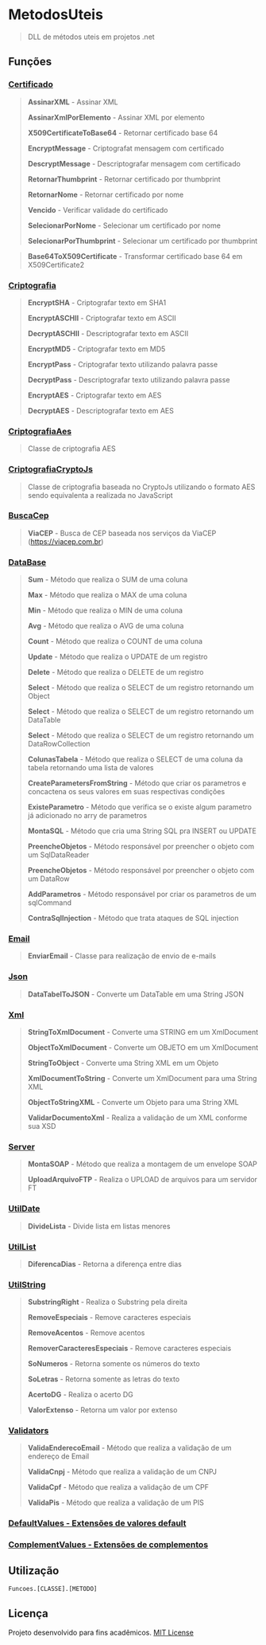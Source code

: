 # MetodosUteis
> DLL de métodos uteis em projetos .net

## Funções
### [Certificado](Funcoes/Funcoes/Classes/Certificado.cs)
> <p><strong>AssinarXML</strong> - Assinar XML</p>
> <p><strong>AssinarXmlPorElemento</strong> - Assinar XML por elemento</p>
> <p><strong>X509CertificateToBase64</strong> - Retornar certificado base 64</p>
> <p><strong>EncryptMessage</strong> - Criptografat mensagem com certificado</p>
> <p><strong>DescryptMessage</strong> - Descriptografar mensagem com certificado</p>
> <p><strong>RetornarThumbprint</strong> - Retornar certificado por thumbprint</p>
> <p><strong>RetornarNome</strong> - Retornar certificado por nome</p>
> <p><strong>Vencido</strong> - Verificar validade do certificado</p>
> <p><strong>SelecionarPorNome</strong> - Selecionar um certificado por nome</p>
> <p><strong>SelecionarPorThumbprint</strong> - Selecionar um certificado por thumbprint</p>

> **Base64ToX509Certificate** - Transformar certificado base 64 em X509Certificate2

### [Criptografia](Funcoes/Funcoes/Classes/Criptografia.cs)
> <p><strong>EncryptSHA</strong> - Criptografar texto em SHA1</p>
> <p><strong>EncryptASCHII</strong> - Criptografar texto em ASCII</p>
> <p><strong>DecryptASCHII</strong> - Descriptografar texto em ASCII</p>
> <p><strong>EncryptMD5</strong> - Criptografar texto em MD5</p>
> <p><strong>EncryptPass</strong> - Criptografar texto utilizando palavra passe</p>
> <p><strong>DecryptPass</strong> - Descriptografar texto utilizando palavra passe</p>
> <p><strong>EncryptAES</strong> - Criptografar texto em AES</p>
> <p><strong>DecryptAES</strong> - Descriptografar texto em AES</p>

### [CriptografiaAes](Funcoes/Funcoes/Classes/CriptografiaAes.cs)
> Classe de criptografia AES

### [CriptografiaCryptoJs](Funcoes/Funcoes/Classes/CriptografiaCryptoJs.cs)
> Classe de criptografia baseada no CryptoJs utilizando o formato AES sendo equivalenta a realizada no JavaScript

### [BuscaCep](Funcoes/Funcoes/Classes/BuscaCep.cs)
> **ViaCEP** - Busca de CEP baseada nos serviços da ViaCEP (https://viacep.com.br)

### [DataBase](Funcoes/Funcoes/Classes/DataBase.cs)
> <p><strong>Sum</strong> - Método que realiza o SUM de uma coluna</p>
> <p><strong>Max</strong> - Método que realiza o MAX de uma coluna</p>
> <p><strong>Min</strong> - Método que realiza o MIN de uma coluna</p>
> <p><strong>Avg</strong> - Método que realiza o AVG de uma coluna</p>
> <p><strong>Count</strong> - Método que realiza o COUNT de uma coluna</p>
> <p><strong>Update</strong> - Método que realiza o UPDATE de um registro</p>
> <p><strong>Delete</strong> - Método que realiza o DELETE de um registro</p>
> <p><strong>Select</strong> - Método que realiza o SELECT de um registro retornando um Object</p>
> <p><strong>Select</strong> - Método que realiza o SELECT de um registro retornando um DataTable</p>
> <p><strong>Select</strong> - Método que realiza o SELECT de um registro retornando um DataRowCollection</p>
> <p><strong>ColunasTabela</strong> - Método que realiza o SELECT de uma coluna da tabela retornando uma lista de valores</p>
> <p><strong>CreateParametersFromString</strong> - Método que criar os parametros e concactena os seus valores em suas respectivas condições</p>
> <p><strong>ExisteParametro</strong> - Método que verifica se o existe algum parametro já adicionado no arry de parametros</p>
> <p><strong>MontaSQL</strong> - Método que cria uma String SQL pra INSERT ou UPDATE</p>
> <p><strong>PreencheObjetos</strong> - Método responsável por preencher o objeto com um SqlDataReader</p>
> <p><strong>PreencheObjetos</strong> - Método responsável por preencher o objeto com um DataRow</p>
> <p><strong>AddParametros</strong> - Método responsável por criar os parametros de um sqlCommand</p>
> <p><strong>ContraSqlInjection</strong> - Método que trata ataques de SQL injection</p>

### [Email](Funcoes/Funcoes/Classes/Email.cs)
> **EnviarEmail** - Classe para realização de envio de e-mails

### [Json](Funcoes/Funcoes/Classes/Json.cs)
> **DataTabelToJSON** - Converte um DataTable em uma String JSON

### [Xml](Funcoes/Funcoes/Classes/Xml.cs)
> <p><strong>StringToXmlDocument</strong> - Converte uma STRING em um XmlDocument</p>
> <p><strong>ObjectToXmlDocument</strong> - Converte um OBJETO em um XmlDocument</p>
> <p><strong>StringToObject</strong> - Converte uma String XML em um Objeto</p>
> <p><strong>XmlDocumentToString</strong> - Converte um XmlDocument para uma String XML</p>
> <p><strong>ObjectToStringXML</strong> - Converte um Objeto para uma String XML</p>
> <p><strong>ValidarDocumentoXml</strong> - Realiza a validação de um XML conforme sua XSD</p>

### [Server](Funcoes/Funcoes/Classes/Server.cs)
> <p><strong>MontaSOAP</strong> - Método que realiza a montagem de um envelope SOAP</p>
> <p><strong>UploadArquivoFTP</strong> - Realiza o UPLOAD de arquivos para um servidor FT</p>

### [UtilDate](Funcoes/Funcoes/Classes/UtilDate.cs)
> <p><strong>DivideLista</strong> - Divide lista em listas menores</p>

### [UtilList](Funcoes/Funcoes/Classes/UtilList.cs)
> <p><strong>DiferencaDias</strong> - Retorna a diferença entre dias</p>

### [UtilString](Funcoes/Funcoes/Classes/UtilString.cs)
> <p><strong>SubstringRight</strong> - Realiza o Substring pela direita</p>
> <p><strong>RemoveEspeciais</strong> - Remove caracteres especiais</p>
> <p><strong>RemoveAcentos</strong> - Remove acentos</p>
> <p><strong>RemoverCaracteresEspeciais</strong> - Remove caracteres especiais</p>
> <p><strong>SoNumeros</strong> - Retorna somente os números do texto</p>
> <p><strong>SoLetras</strong> - Retorna somente as letras do texto</p>
> <p><strong>AcertoDG</strong> - Realiza o acerto DG</p>
> <p><strong>ValorExtenso</strong> - Retorna um valor por extenso</p>

### [Validators](Funcoes/Funcoes/Classes/Validators.cs)
> <p><strong>ValidaEnderecoEmail</strong> - Método que realiza a validação de um endereço de Email</p>
> <p><strong>ValidaCnpj</strong> - Método que realiza a validação de um CNPJ</p>
> <p><strong>ValidaCpf</strong> - Método que realiza a validação de um CPF</p>
> <p><strong>ValidaPis</strong> - Método que realiza a validação de um PIS</p>

### [DefaultValues - Extensões de valores default](Funcoes/Funcoes/Values/DefaultValues.cs)
### [ComplementValues - Extensões de complementos](Funcoes/Funcoes/Values/ComplementValues.cs)

## Utilização

```
Funcoes.[CLASSE].[METODO]
```

## Licença
Projeto desenvolvido para fins acadêmicos.
[MIT License](./LICENSE)
